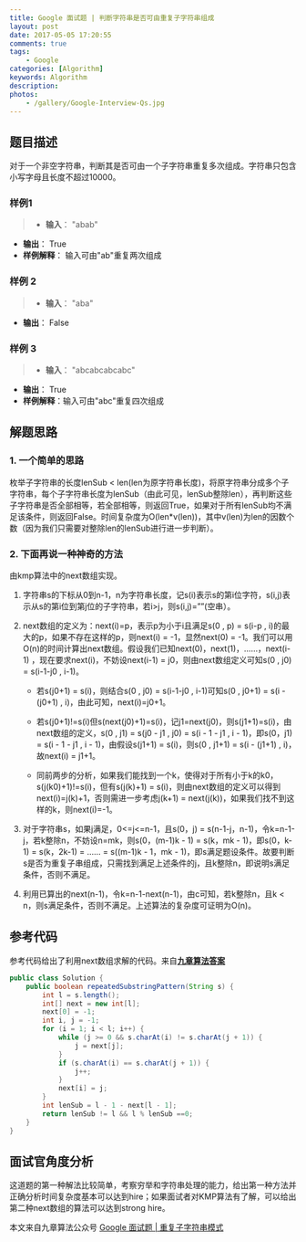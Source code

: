 ```yaml
---
title: Google 面试题 | 判断字符串是否可由重复子字符串组成
layout: post
date: 2017-05-05 17:20:55
comments: true
tags: 
    - Google
categories: [Algorithm]
keywords: Algorithm
description: 
photos:
    - /gallery/Google-Interview-Qs.jpg
---
```



## **题目描述**

对于一个非空字符串，判断其是否可由一个子字符串重复多次组成。字符串只包含小写字母且长度不超过10000。

###  样例1
> - **输入**： "abab"
- **输出**： True
- **样例解释**： 输入可由"ab"重复两次组成

### 样例 2

> - **输入**： "aba"
- **输出**： False

### 样例 3

> - **输入**： "abcabcabcabc"
- **输出**： True
- **样例解释**：输入可由"abc"重复四次组成


<!--more-->

## **解题思路**

### **1. 一个简单的思路**
枚举子字符串的长度lenSub < len(len为原字符串长度)，将原字符串分成多个子字符串，每个子字符串长度为lenSub（由此可见，lenSub整除len），再判断这些子字符串是否全部相等，若全部相等，则返回True，如果对于所有lenSub均不满足该条件，则返回False。时间复杂度为O(len*v(len))，其中v(len)为len的因数个数（因为我们只需要对整除len的lenSub进行进一步判断）。


### **2. 下面再说一种神奇的方法**

由kmp算法中的next数组实现。

1. 字符串s的下标从0到n-1，n为字符串长度，记s(i)表示s的第i位字符，s(i,j)表示从s的第i位到第j位的子字符串，若i>j，则s(i,j)=””(空串）。

2. next数组的定义为：next(i)=p，表示p为小于i且满足s(0 , p) = s(i-p , i)的最大的p，如果不存在这样的p，则next(i) = -1，显然next(0) = -1。我们可以用O(n)的时间计算出next数组。假设我们已知next(0)，next(1)，……，next(i-1) ，现在要求next(i)，不妨设next(i-1) = j0，则由next数组定义可知s(0 , j0) = s(i-1-j0 , i-1)。

    - 若s(j0+1) = s(i)，则结合s(0 , j0) = s(i-1-j0 , i-1)可知s(0 , j0+1) = s(i - (j0+1) , i)，由此可知，next(i)=j0+1。

    - 若s(j0+1)!=s(i)但s(next(j0)+1)=s(i)，记j1=next(j0)，则s(j1+1)=s(i)，由next数组的定义，s(0 , j1) = s(j0 - j1 , j0) = s(i - 1 - j1 , i - 1)，即s(0，j1) = s(i - 1 - j1 , i - 1)，由假设s(j1+1) = s(i)，则s(0 , j1+1) = s(i - (j1+1) , i)，故next(i) = j1+1。

    - 同前两步的分析，如果我们能找到一个k，使得对于所有小于k的k0，s(j(k0)+1)!=s(i)，但有s(j(k)+1) = s(i)，则由next数组的定义可以得到next(i)=j(k)+1，否则需进一步考虑j(k+1) = next(j(k))，如果我们找不到这样的k，则next(i)=-1。

3. 对于字符串s，如果j满足，0<=j<=n-1，且s(0，j) = s(n-1-j，n-1)，令k=n-1-j，若k整除n，不妨设n=mk，则s(0，(m-1)k - 1) = s(k，mk - 1)，即s(0，k-1) = s(k，2k-1) = …… = s((m-1)k - 1，mk - 1)，即s满足题设条件。故要判断s是否为重复子串组成，只需找到满足上述条件的j，且k整除n，即说明s满足条件，否则不满足。

4. 利用已算出的next(n-1)，令k=n-1-next(n-1)，由c可知，若k整除n，且k < n，则s满足条件，否则不满足。上述算法的复杂度可证明为O(n)。


## **参考代码**

参考代码给出了利用next数组求解的代码。来自[**九章算法答案**](http://www.jiuzhang.com/solutions/repeated-substring-pattern/)

```java
public class Solution {
    public boolean repeatedSubstringPattern(String s) {
        int l = s.length();
        int[] next = new int[l];
        next[0] = -1;
        int i, j = -1;
        for (i = 1; i < l; i++) {
            while (j >= 0 && s.charAt(i) != s.charAt(j + 1)) {
                j = next[j];
            }
            if (s.charAt(i) == s.charAt(j + 1)) {
                j++;
            }
            next[i] = j;
        }
        int lenSub = l - 1 - next[l - 1];
        return lenSub != l && l % lenSub ==0;
    }
}
```

## **面试官角度分析**

这道题的第一种解法比较简单，考察穷举和字符串处理的能力，给出第一种方法并正确分析时间复杂度基本可以达到hire；如果面试者对KMP算法有了解，可以给出第二种next数组的算法可以达到strong hire。

本文来自九章算法公众号 [Google 面试题 | 重复子字符串模式](http://mp.weixin.qq.com/s?__biz=MzA5MzE4MjgyMw==&mid=2649457295&idx=1&sn=e2f9448ff2b83c36f2abc343936125b8&chksm=887eec87bf096591aa2ae39c12003e786e9ffbf738d2784d26f70f9db6fe1a57099eb5cb129d&mpshare=1&scene=1&srcid=05059UsS011ChQckeShTIQX4#rd)